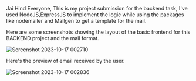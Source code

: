 Jai Hind Everyone,
This is my project submission for the backend task, I've used NodeJS,ExpressJS to implement the logic while using the packages like nodemailer and Mailgen to get a template for the mail.

Here are some screenshots showing the layout of the basic frontend for this BACKEND project and the mail format.

![Screenshot 2023-10-17 002710](https://github.com/mohitxroxx/Probation-Projects-2023/assets/94298923/a790bc65-f722-4c1a-8fc9-e545d0b44ed5)

Here's the preview of email received by the user.

![Screenshot 2023-10-17 002836](https://github.com/mohitxroxx/Probation-Projects-2023/assets/94298923/fe945448-0390-42a2-bda2-9bacd5468a96)

